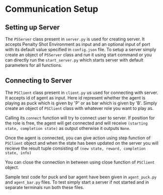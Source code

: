 # Communication Setup

## Setting up Server
The `PSServer` class present in `server.py` is used for creating server. It accepts Penalty Shot Environment as input and an optional input of port with its default value specified in `config.json` file. To setup a server simply create an object of `PSServer` class and run it using start command or you can directly run the `start_server.py` which starts server with default parameters for all functions.

## Connecting to Server
The `PSClient` class present in `client.py` us used for connecting with server. It accepts id of agent as input. Here id represent whether the agent is playing as puck which is given by 'P' or as bar which is given by 'B'. Simply create an object of `PSClient` class with whatever role you want to play as.

Calling its `connect` function will try to connect user to server. If position for the role is free, the agent will get connected and will receive `(starting state, completion state)` as output otherwise it outputs `None`.

Once the agent is connected, you can give action using step function of `PSClient` object and when the state has been updated on the server you will recieve the result tuple consisting of `(new state, reward, completion state, info)`

You can close the connection in between using close function of `PSClient` object.

Sample test code for puck and bar agent have been given in `agent_puck.py` and `agent_bar.py` files. To test simply start a server if not started and in separate terminals run both these files.
